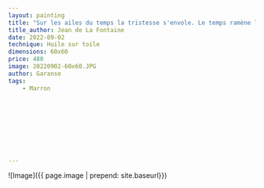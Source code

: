 ```yaml
---
layout: painting
title: "Sur les ailes du temps la tristesse s'envole. Le temps ramène les plaisirs."                               
title_author: Jean de La Fontaine 						  						 	 					                                         
date: 2022-09-02
technique: Huile sur toile 
dimensions: 60x60
price: 480
image: 20220902-60x60.JPG
author: Garanse
tags:
    - Marron

  
  
  
  
  
  
  
  
---
```

![Image]({{ page.image | prepend: site.baseurl}})



